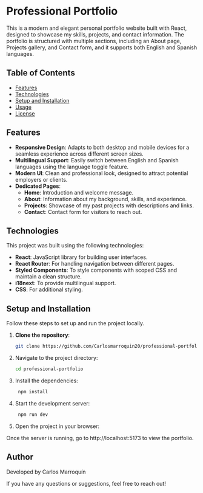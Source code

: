 # Professional Portfolio

This is a modern and elegant personal portfolio website built with React, designed to showcase my skills, projects, and contact information. The portfolio is structured with multiple sections, including an About page, Projects gallery, and Contact form, and it supports both English and Spanish languages.

## Table of Contents

- [Features](#features)
- [Technologies](#technologies)
- [Setup and Installation](#setup-and-installation)
- [Usage](#usage)
- [License](#license)

## Features

- **Responsive Design**: Adapts to both desktop and mobile devices for a seamless experience across different screen sizes.
- **Multilingual Support**: Easily switch between English and Spanish languages using the language toggle feature.
- **Modern UI**: Clean and professional look, designed to attract potential employers or clients.
- **Dedicated Pages**:
  - **Home**: Introduction and welcome message.
  - **About**: Information about my background, skills, and experience.
  - **Projects**: Showcase of my past projects with descriptions and links.
  - **Contact**: Contact form for visitors to reach out.

## Technologies

This project was built using the following technologies:

- **React**: JavaScript library for building user interfaces.
- **React Router**: For handling navigation between different pages.
- **Styled Components**: To style components with scoped CSS and maintain a clean structure.
- **i18next**: To provide multilingual support.
- **CSS**: For additional styling.

## Setup and Installation

Follow these steps to set up and run the project locally.

1. **Clone the repository**:

   ```bash
   git clone https://github.com/Carlosmarroquin20/professional-portfolio.git

2. Navigate to the project directory:

    ```bash
    cd professional-portfolio
    
3. Install the dependencies:
 
   ```bash
    npm install

4. Start the development server:

   ```bash
    npm run dev

5. Open the project in your browser:

Once the server is running, go to http://localhost:5173 to view the portfolio.


## Author

Developed by Carlos Marroquín

If you have any questions or suggestions, feel free to reach out!





  
   
